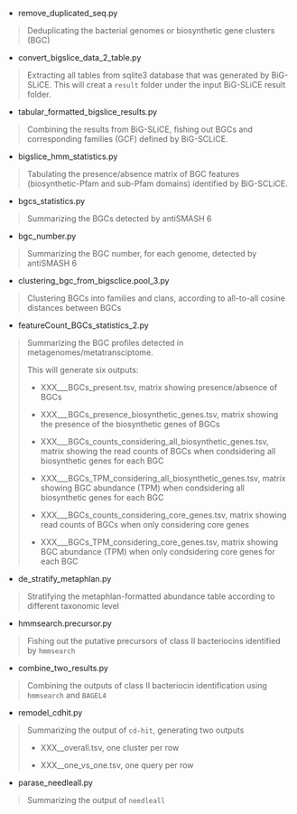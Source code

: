 - remove_duplicated_seq.py

> Deduplicating the bacterial genomes or biosynthetic gene clusters (BGC)

- convert_bigslice_data_2_table.py

> Extracting all tables from sqlite3 database that was generated by BiG-SLiCE. This will creat a `result` folder under the input BiG-SLiCE result folder.

- tabular_formatted_bigslice_results.py

> Combining the results from BiG-SLiCE, fishing out BGCs and corresponding families (GCF) defined by BiG-SCLiCE.  

- bigslice_hmm_statistics.py

> Tabulating the presence/absence matrix of BGC features (biosynthetic-Pfam and sub-Pfam domains) identified by BiG-SCLiCE.

- bgcs_statistics.py

> Summarizing the BGCs detected by antiSMASH 6

- bgc_number.py

> Summarizing the BGC number, for each genome, detected by antiSMASH 6

- clustering_bgc_from_bigsclice.pool_3.py

> Clustering BGCs into families and clans, according to all-to-all cosine distances between BGCs

- featureCount_BGCs_statistics_2.py

> Summarizing the BGC profiles detected in metagenomes/metatransciptome.
> 
> This will generate six outputs:
> 
> - XXX___BGCs_present.tsv, matrix showing presence/absence of BGCs
> 
> - XXX___BGCs_presence_biosynthetic_genes.tsv, matrix showing the presence of the biosynthetic genes of BGCs
> 
> - XXX___BGCs_counts_considering_all_biosynthetic_genes.tsv, matrix showing the read counts of BGCs when condsidering all biosynthetic genes for each BGC
> 
> - XXX___BGCs_TPM_considering_all_biosynthetic_genes.tsv, matrix showing BGC abundance (TPM) when condsidering all biosynthetic genes for each BGC
> 
> - XXX___BGCs_counts_considering_core_genes.tsv, matrix showing read counts of BGCs when only considering core genes
> 
> - XXX___BGCs_TPM_considering_core_genes.tsv, matrix showing BGC abundance (TPM) when only condsidering core genes for each BGC

- de_stratify_metaphlan.py

> Stratifying the metaphlan-formatted abundance table according to different taxonomic level

- hmmsearch.precursor.py

> Fishing out the putative precursors of class II bacteriocins identified by `hmmsearch`

- combine_two_results.py

> Combining the outputs of class II bacteriocin identification using `hmmsearch` and `BAGEL4`

- remodel_cdhit.py

> Summarizing the output of `cd-hit`, generating two outputs
> 
> - XXX__overall.tsv, one cluster per row
> 
> - XXX__one_vs_one.tsv, one query per row

- parase_needleall.py

> Summarizing the output of `needleall`
